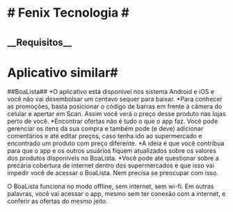 <h1> # Fenix Tecnologia # <h1>

<h2> __Requisitos__ <h2>

# Aplicativo similar#
  ##BoaLista##
  *O aplicativo está disponível nos sistema Android e iOS e você não vai desembolsar um centavo sequer para baixar.
  *Para conhecer as promoções, basta posicionar o código de barras em frente à câmera do celular e apertar em Scan. Assim você verá o preço desse produto nas lojas perto de você.
  *Encontrar ofertas não é tudo o que o app faz. Você pode gerenciar os itens da sua compra e também pode (e deve) adicionar comentários e até editar preços, caso tenha ido ao supermercado e encontrado um produto com preço diferente.
  *A ideia é que você contribua para que o app e os outros usuários fiquem atualizados sobre os valores dos produtos disponíveis no BoaLista.
  *Você pode até questionar sobre a precária cobertura de internet dentro dos supermercados e que isso vai impedir você de acessar o BoaLista. Nem precisa se preocupar com isso.

O BoaLista funciona no modo offline, sem internet, sem wi-fi. Em outras palavras, você vai acessar o app, mesmo sem ter conexão com a internet, e conferir as ofertas do mesmo jeito.
